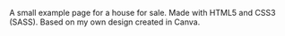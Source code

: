 A small example page for a house for sale. Made with HTML5 and CSS3 (SASS). Based on my own design created in Canva.
